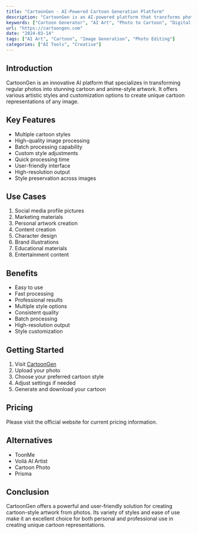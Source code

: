 ```yaml
---
title: "CartoonGen - AI-Powered Cartoon Generation Platform"
description: "CartoonGen is an AI-powered platform that transforms photos into various cartoon and anime styles, offering multiple artistic filters and customization options."
keywords: ["Cartoon Generator", "AI Art", "Photo to Cartoon", "Digital Art"]
url: "https://cartoongen.com"
date: "2024-03-14"
tags: ["AI Art", "Cartoon", "Image Generation", "Photo Editing"]
categories: ["AI Tools", "Creative"]
---
```


## Introduction

CartoonGen is an innovative AI platform that specializes in transforming regular photos into stunning cartoon and anime-style artwork. It offers various artistic styles and customization options to create unique cartoon representations of any image.

## Key Features

- Multiple cartoon styles
- High-quality image processing
- Batch processing capability
- Custom style adjustments
- Quick processing time
- User-friendly interface
- High-resolution output
- Style preservation across images

## Use Cases

1. Social media profile pictures
2. Marketing materials
3. Personal artwork creation
4. Content creation
5. Character design
6. Brand illustrations
7. Educational materials
8. Entertainment content

## Benefits

- Easy to use
- Fast processing
- Professional results
- Multiple style options
- Consistent quality
- Batch processing
- High-resolution output
- Style customization

## Getting Started

1. Visit [CartoonGen](https://cartoongen.com)
2. Upload your photo
3. Choose your preferred cartoon style
4. Adjust settings if needed
5. Generate and download your cartoon

## Pricing

Please visit the official website for current pricing information.

## Alternatives

- ToonMe
- Voilà AI Artist
- Cartoon Photo
- Prisma

## Conclusion

CartoonGen offers a powerful and user-friendly solution for creating cartoon-style artwork from photos. Its variety of styles and ease of use make it an excellent choice for both personal and professional use in creating unique cartoon representations. 